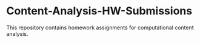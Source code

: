 # Content-Analysis-HW-Submissions
This repository contains homework assignments for computational content analysis.
